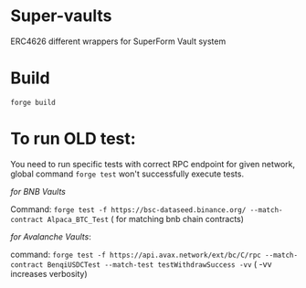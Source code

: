# Super-vaults

ERC4626 different wrappers for SuperForm Vault system

# Build

`forge build`

# To run OLD test:

You need to run specific tests with correct RPC endpoint for given network, global command `forge test` won't successfully execute tests.

_for BNB Vaults_

Command: `forge test -f https://bsc-dataseed.binance.org/ --match-contract Alpaca_BTC_Test` ( for matching bnb chain contracts)

_for Avalanche Vaults_:

command: `forge test -f https://api.avax.network/ext/bc/C/rpc --match-contract BenqiUSDCTest --match-test testWithdrawSuccess -vv` ( -vv increases verbosity)